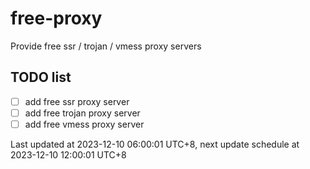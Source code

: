
# free-proxy
Provide free ssr / trojan / vmess proxy servers


## TODO list
- [ ] add free ssr proxy server
- [ ] add free trojan proxy server
- [ ] add free vmess proxy server

Last updated at 2023-12-10 06:00:01 UTC+8, next update schedule at 2023-12-10 12:00:01 UTC+8

